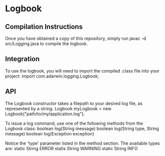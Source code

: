 Logbook
=======

Compilation Instructions
------------------------
Once you have obtained a copy of this repository, simply run
  javac -d <TargetDirectory> src/Logging.java
to compile the logbook.

Integration
-----------
To use the logbook, you will need to import the compiled .class file into your project:
  import com.adarwin.logging.Logbook;

API
---
The Logbook constructor takes a filepath to your desired log file, as represented by a string.
  Logbook myLogbook = new Logbook("path/to/my/application.log");

To issue a log command, use one of the following methods from the Logbook class:
  boolean log(String message)
  boolean log(String type, String message)
  boolean log(Exception exception)

Notice the 'type' parameter listed in the method section. The available types are:
  static String ERROR
  statis String WARNING
  static String INFO
